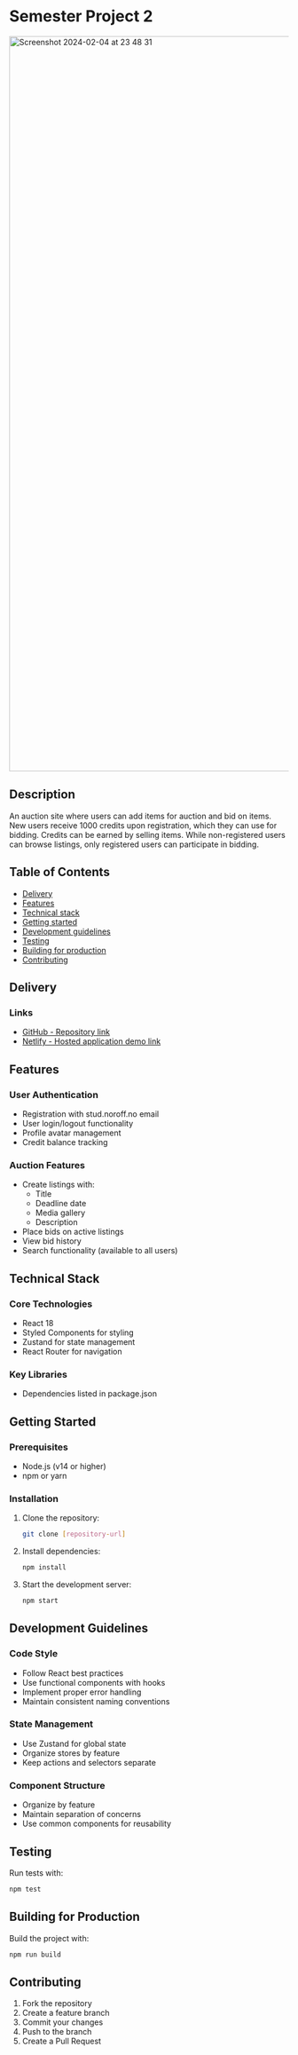 # Semester Project 2
<img width="1325" alt="Screenshot 2024-02-04 at 23 48 31" src="https://github.com/rikke-dishington/semester-project-2/assets/85433495/273c7a0e-5ac6-440f-8d63-d27d4f3f0aa9">

## Description
An auction site where users can add items for auction and bid on items. New users receive 1000 credits upon registration, which they can use for bidding. Credits can be earned by selling items. While non-registered users can browse listings, only registered users can participate in bidding.

## Table of Contents
* [Delivery](#delivery)
* [Features](#features)
* [Technical stack](#technical_stack)
* [Getting started](#getting_started)
* [Development guidelines](#development_guidelines)
* [Testing](#testing)
* [Building for production](#building_for_production)
* [Contributing](#contributing)

## Delivery

### Links
* [GitHub - Repository link](https://github.com/rikke-dishington/semester-project-2)
* [Netlify - Hosted application demo link](https://beamish-flan-146217.netlify.app)

## Features

### User Authentication
* Registration with stud.noroff.no email
* User login/logout functionality
* Profile avatar management
* Credit balance tracking

### Auction Features
* Create listings with:
  - Title
  - Deadline date
  - Media gallery
  - Description
* Place bids on active listings
* View bid history
* Search functionality (available to all users)

## Technical Stack

### Core Technologies
- React 18
- Styled Components for styling
- Zustand for state management
- React Router for navigation

### Key Libraries
- Dependencies listed in package.json

## Getting Started

### Prerequisites
- Node.js (v14 or higher)
- npm or yarn

### Installation
1. Clone the repository:
   ```bash
   git clone [repository-url]
   ```

2. Install dependencies:
   ```bash
   npm install
   ```

3. Start the development server:
   ```bash
   npm start
   ```

## Development Guidelines

### Code Style
- Follow React best practices
- Use functional components with hooks
- Implement proper error handling
- Maintain consistent naming conventions

### State Management
- Use Zustand for global state
- Organize stores by feature
- Keep actions and selectors separate

### Component Structure
- Organize by feature
- Maintain separation of concerns
- Use common components for reusability

## Testing
Run tests with:
```bash
npm test
```

## Building for Production
Build the project with:
```bash
npm run build
```

## Contributing
1. Fork the repository
2. Create a feature branch
3. Commit your changes
4. Push to the branch
5. Create a Pull Request
